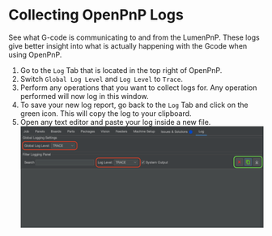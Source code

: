 # Collecting OpenPnP Logs

See what G-code is communicating to and from the LumenPnP. These logs give better insight into what is actually happening with the Gcode when using OpenPnP. 

1. Go to the `Log` Tab that is located in the top right of OpenPnP.
2. Switch `Global Log Level` and `Log Level` to `Trace`.
3. Perform any operations that you want to collect logs for. Any operation performed will now log in this window.
4. To save your new log report, go back to the `Log` Tab and click on the green icon. This will copy the log to your clipboard.
5. Open any text editor and paste your log inside a new file.
    ![](img/openpnp-log-trace.png)